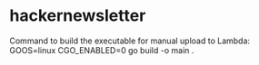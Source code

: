 # hackernewsletter

Command to build the executable for manual upload to Lambda:
GOOS=linux CGO_ENABLED=0 go build -o main .
